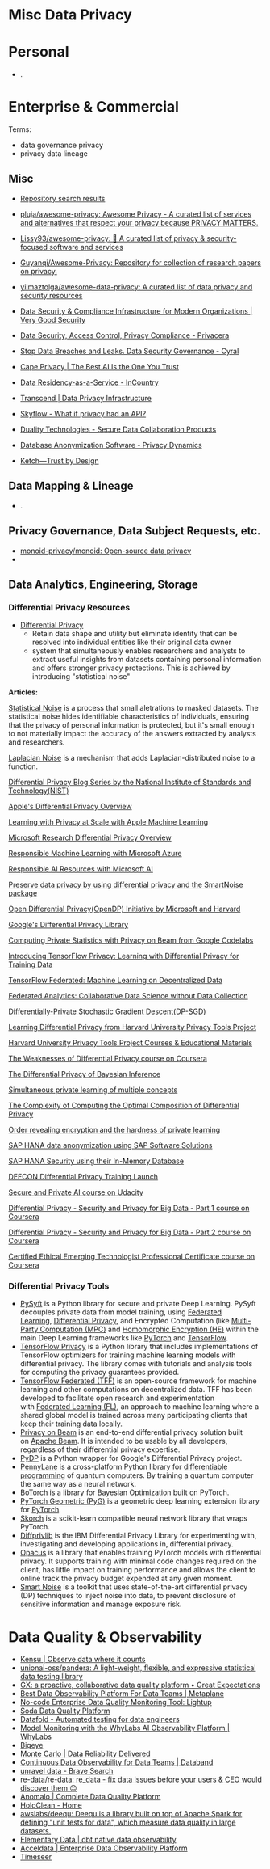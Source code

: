 # Misc Data Privacy

# Personal

- .

# Enterprise & Commercial

Terms:

- data governance privacy
- privacy data lineage

## Misc

- [Repository search results](https://github.com/search?q=awesome+privacy&type=repositories&p=2)
- [pluja/awesome-privacy: Awesome Privacy - A curated list of services and alternatives that respect your privacy because PRIVACY MATTERS.](https://github.com/pluja/awesome-privacy#chatgpt)
- [Lissy93/awesome-privacy: 🦄 A curated list of privacy & security-focused software and services](https://github.com/Lissy93/awesome-privacy)
- [Guyanqi/Awesome-Privacy: Repository for collection of research papers on privacy.](https://github.com/Guyanqi/Awesome-Privacy)
- [yilmaztolga/awesome-data-privacy: A curated list of data privacy and security resources](https://github.com/yilmaztolga/awesome-data-privacy)

- [Data Security & Compliance Infrastructure for Modern Organizations | Very Good Security](https://www.verygoodsecurity.com/)
- [Data Security, Access Control, Privacy Compliance - Privacera](https://privacera.com/)
- [Stop Data Breaches and Leaks. Data Security Governance - Cyral](https://cyral.com/)
- [Cape Privacy | The Best AI Is the One You Trust](https://capeprivacy.com/)
- [Data Residency-as-a-Service - InCountry](https://incountry.com/)
- [Transcend | Data Privacy Infrastructure](https://transcend.io/)
- [Skyflow - What if privacy had an API?](https://www.skyflow.com/)
- [Duality Technologies - Secure Data Collaboration Products](https://dualitytech.com/)
- [Database Anonymization Software - Privacy Dynamics](https://www.privacydynamics.io/)
- [Ketch—Trust by Design](https://www.ketch.com/)

## Data Mapping & Lineage

- .

## Privacy Governance, Data Subject Requests, etc.

- [monoid-privacy/monoid: Open-source data privacy](https://github.com/monoid-privacy/monoid)
- 

## Data Analytics, Engineering, Storage

### Differential Privacy Resources

- [Differential Privacy](https://www.microsoft.com/en-us/ai/ai-lab-differential-privacy)
    - Retain data shape and utility but eliminate identity that can be resolved into individual entities like their original data owner
    - system that simultaneously enables researchers and analysts to extract useful insights from datasets containing personal information and offers stronger privacy protections. This is achieved by introducing "statistical noise"

**Articles:**

[Statistical Noise](https://news.microsoft.com/on-the-issues/2020/08/27/statistical-noise-data-differential-privacy/) is a process that small aletrations to masked datasets. The statistical noise hides identifiable characteristics of individuals, ensuring that the privacy of personal information is protected, but it's small enough to not materially impact the accuracy of the answers extracted by analysts and researchers.

[Laplacian Noise](https://en.wikipedia.org/wiki/Laplace_distribution) is a mechanism that adds Laplacian-distributed noise to a function.

[Differential Privacy Blog Series by the National Institute of Standards and Technology(NIST)](https://www.nist.gov/itl/applied-cybersecurity/privacy-engineering/collaboration-space/focus-areas/de-id/dp-blog)

[Apple's Differential Privacy Overview](https://www.apple.com/privacy/docs/Differential_Privacy_Overview.pdf)

[Learning with Privacy at Scale with Apple Machine Learning](https://machinelearning.apple.com/research/learning-with-privacy-at-scale)

[Microsoft Research Differential Privacy Overview](https://www.microsoft.com/en-us/research/publication/differential-privacy/)

[Responsible Machine Learning with Microsoft Azure](https://azure.microsoft.com/en-us/services/machine-learning/responsibleml/)

[Responsible AI Resources with Microsoft AI](https://www.microsoft.com/en-us/ai/responsible-ai-resources)

[Preserve data privacy by using differential privacy and the SmartNoise package](https://docs.microsoft.com/en-us/azure/machine-learning/concept-differential-privacy)

[Open Differential Privacy(OpenDP) Initiative by Microsoft and Harvard](https://projects.iq.harvard.edu/opendp)

[Google's Differential Privacy Library](https://github.com/google/differential-privacy)

[Computing Private Statistics with Privacy on Beam from Google Codelabs](https://codelabs.developers.google.com/codelabs/privacy-on-beam/#0)

[Introducing TensorFlow Privacy: Learning with Differential Privacy for Training Data](https://blog.tensorflow.org/2020/06/introducing-new-privacy-testing-library.html)

[TensorFlow Federated: Machine Learning on Decentralized Data](https://www.tensorflow.org/federated/)

[Federated Analytics: Collaborative Data Science without Data Collection](https://ai.googleblog.com/2020/05/federated-analytics-collaborative-data.html)

[Differentially-Private Stochastic Gradient Descent(DP-SGD)](https://github.com/tensorflow/privacy/blob/master/tutorials/walkthrough/README.md)

[Learning Differential Privacy from Harvard University Privacy Tools Project](https://privacytools.seas.harvard.edu/differential-privacy)

[Harvard University Privacy Tools Project Courses & Educational Materials](https://privacytools.seas.harvard.edu/courses-educational-materials)

[The Weaknesses of Differential Privacy course on Coursera](https://www.coursera.org/lecture/data-results/weaknesses-of-differential-privacy-50Y9k)

[The Differential Privacy of Bayesian Inference](https://privacytools.seas.harvard.edu/publications/differential-privacy-bayesian-inference)

[Simultaneous private learning of multiple concepts](https://privacytools.seas.harvard.edu/publications/simultaneous-private-learning-multiple-concepts)

[The Complexity of Computing the Optimal Composition of Differential Privacy](https://privacytools.seas.harvard.edu/publications/complexity-computing-optimal-composition-differential-privacy)

[Order revealing encryption and the hardness of private learning](https://privacytools.seas.harvard.edu/publications/order-revealing-encryption-and-hardness-private-learning)

[SAP HANA data anonymization using SAP Software Solutions](https://www.sap.com/cmp/dg/crm-xt17-ddm-data-anony/index.html)

[SAP HANA Security using their In-Memory Database](https://www.sap.com/products/hana/features/security.html)

[DEFCON Differential Privacy Training Launch](https://opensource.googleblog.com/2020/08/defcon-differential-privacy-training.html)

[Secure and Private AI course on Udacity](https://www.udacity.com/course/secure-and-private-ai--ud185)

[Differential Privacy - Security and Privacy for Big Data - Part 1 course on Coursera](https://www.coursera.org/learn/security-privacy-big-data)

[Differential Privacy - Security and Privacy for Big Data - Part 2 course on Coursera](https://www.coursera.org/learn/security-privacy-big-data-protection)

[Certified Ethical Emerging Technologist Professional Certificate course on Coursera](https://www.coursera.org/professional-certificates/certified-ethical-emerging-technologist)

### Differential Privacy Tools

- [PySyft](https://github.com/OpenMined/PySyft) is a Python library for secure and private Deep Learning. PySyft decouples private data from model training, using [Federated Learning](https://ai.googleblog.com/2017/04/federated-learning-collaborative.html), [Differential Privacy](https://www.microsoft.com/en-us/ai/ai-lab-differential-privacy), and Encrypted Computation (like [Multi-Party Computation (MPC)](https://multiparty.org/) and [Homomorphic Encryption (HE)](https://www.microsoft.com/en-us/research/project/homomorphic-encryption/) within the main Deep Learning frameworks like [PyTorch](https://pytorch.org/) and [TensorFlow](https://www.tensorflow.org/).
- [TensorFlow Privacy](https://github.com/tensorflow/privacy) is a Python library that includes implementations of TensorFlow optimizers for training machine learning models with differential privacy. The library comes with tutorials and analysis tools for computing the privacy guarantees provided.
- [TensorFlow Federated (TFF)](https://github.com/tensorflow/federated) is an open-source framework for machine learning and other computations on decentralized data. TFF has been developed to facilitate open research and experimentation with [Federated Learning (FL)](https://ai.googleblog.com/2017/04/federated-learning-collaborative.html), an approach to machine learning where a shared global model is trained across many participating clients that keep their training data locally.
- [Privacy on Beam](https://github.com/google/differential-privacy/tree/main/privacy-on-beam) is an end-to-end differential privacy solution built on [Apache Beam](https://beam.apache.org/documentation/). It is intended to be usable by all developers, regardless of their differential privacy expertise.
- [PyDP](https://github.com/OpenMined/PyDP) is a Python wrapper for Google's Differential Privacy project.
- [PennyLane](https://pennylane.ai/) is a cross-platform Python library for [differentiable programming](https://en.wikipedia.org/wiki/Differentiable_programming) of quantum computers. By training a quantum computer the same way as a neural network.
- [BoTorch](https://botorch.org/) is a library for Bayesian Optimization built on PyTorch.
- [PyTorch Geometric (PyG)](https://github.com/rusty1s/pytorch_geometric) is a geometric deep learning extension library for [PyTorch](https://pytorch.org/).
- [Skorch](https://github.com/skorch-dev/skorch) is a scikit-learn compatible neural network library that wraps PyTorch.
- [Diffprivlib](https://github.com/IBM/differential-privacy-library) is the IBM Differential Privacy Library for experimenting with, investigating and developing applications in, differential privacy.
- [Opacus](https://opacus.ai/) is a library that enables training PyTorch models with differential privacy. It supports training with minimal code changes required on the client, has little impact on training performance and allows the client to online track the privacy budget expended at any given moment.
- [Smart Noise](https://github.com/opendifferentialprivacy/smartnoise-sdk) is a toolkit that uses state-of-the-art differential privacy (DP) techniques to inject noise into data, to prevent disclosure of sensitive information and manage exposure risk.

# Data Quality & Observability

- [Kensu | Observe data where it counts](https://www.kensu.io/)
- [unionai-oss/pandera: A light-weight, flexible, and expressive statistical data testing library](https://github.com/unionai-oss/pandera)
- [GX: a proactive, collaborative data quality platform • Great Expectations](https://greatexpectations.io/)
- [Best Data Observability Platform For Data Teams | Metaplane](https://www.metaplane.dev/)
- [No-code Enterprise Data Quality Monitoring Tool: Lightup](https://lightup.ai/)
- [Soda Data Quality Platform](https://www.soda.io/)
- [Datafold - Automated testing for data engineers](https://www.datafold.com/)
- [Model Monitoring with the WhyLabs AI Observability Platform | WhyLabs](https://whylabs.ai/)
- [Bigeye](https://www.bigeye.com/)
- [Monte Carlo | Data Reliability Delivered](https://www.montecarlodata.com/)
- [Continuous Data Observability for Data Teams | Databand](https://databand.ai/)
- [unravel data - Brave Search](https://search.brave.com/search?q=unravel+data&source=desktop)
- [re-data/re-data: re_data - fix data issues before your users & CEO would discover them 😊](https://github.com/re-data/re-data)
- [Anomalo | Complete Data Quality Platform](https://www.anomalo.com/)
- [HoloClean - Home](http://www.holoclean.io/)
- [awslabs/deequ: Deequ is a library built on top of Apache Spark for defining "unit tests for data", which measure data quality in large datasets.](https://github.com/awslabs/deequ)
- [Elementary Data | dbt native data observability](https://www.elementary-data.com/)
- [Acceldata | Enterprise Data Observability Platform](https://www.acceldata.io/)
- [Timeseer](https://www.timeseer.ai/)